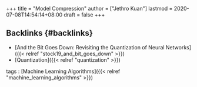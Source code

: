 +++
title = "Model Compression"
author = ["Jethro Kuan"]
lastmod = 2020-07-08T14:54:14+08:00
draft = false
+++

## Backlinks {#backlinks}

- [And the Bit Goes Down: Revisiting the Quantization of Neural Networks]({{< relref "stock19_and_bit_goes_down" >}})
- [Quantization]({{< relref "quantization" >}})

tags
: [Machine Learning Algorithms]({{< relref "machine_learning_algorithms" >}})
